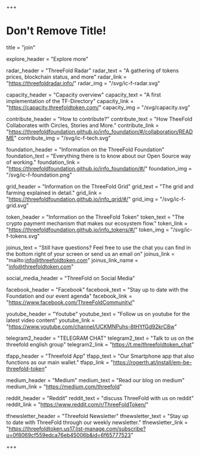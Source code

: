 +++
# Don't Remove Title!

title = "join"

explore_header = "Explore more"

radar_header = "ThreeFold Radar"
radar_text = "A gathering of tokens prices, blockchain status, and more"
radar_link = "https://threefoldradar.info/"
radar_img = "/svg/ic-f-radar.svg"

capacity_header = "Capacity overview"
capacity_text = "A first implementation of the TF-Directory"
capacity_link = "https://capacity.threefoldtoken.com/"
capacity_img = "/svg/capacity.svg"

contribute_header = "How to contribute?"
contribute_text = "How TheeFold Collaborates with Circles, Stories and More."
contribute_link = "https://threefoldfoundation.github.io/info_foundation/#/collaboration/README"
contribute_img = "/svg/ic-f-tech.svg"

foundation_header = "Information on the ThreeFold Foundation"
foundation_text = "Everything there is to know about our Open Source way of working."
foundation_link = "https://threefoldfoundation.github.io/info_foundation/#/"
foundation_img = "/svg/ic-f-foundation.png"

grid_header = "Information on the ThreeFold Grid"
grid_text = "The grid and farming explained in detail."
grid_link = "https://threefoldfoundation.github.io/info_grid/#/"
grid_img = "/svg/ic-f-grid.svg"

token_header = "Information on the ThreeFold Token"
token_text = "The crypto payment mechanism that makes our ecosystem flow."
token_link = "https://threefoldfoundation.github.io/info_tokens/#/"
token_img = "/svg/ic-f-tokens.svg"

joinus_text = "Still have questions? Feel free to use the chat you can find in the bottom right of your screen or send us an email on"
joinus_link = "mailto:info@threefoldtoken.com"
joinus_link_name = "info@threefoldtoken.com"



social_media_header = "ThreeFold on Social Media"

facebook_header = "Facebook"
facebook_text = "Stay up to date with the Foundation and our event agenda"
facebook_link = "https://www.facebook.com/ThreeFoldCommunity/"

youtube_header = "Youtube"
youtube_text = "Follow us on youtube for the latest video content"
youtube_link = "https://www.youtube.com/channel/UCKMNPuhs-8tHYfGd92krC8w"

telegram2_header = "TELEGRAM CHAT"
telegram2_text = "Talk to us on the threefold english group"
telegram2_link = "https://t.me/threefoldtoken_chat"

tfapp_header = "Threefold App"
tfapp_text = "Our Smartphone app that also functions as our main wallet."
tfapp_link = "https://rogerth.at/install/em-be-threefold-token"

medium_header = "Medium"
medium_text = "Read our blog on medium"
medium_link = "https://medium.com/threefold"

reddit_header = "Reddit"
reddit_text = "discuss ThreeFold with us on reddit"
reddit_link = "https://www.reddit.com/r/ThreeFoldToken/"

tfnewsletter_header = "Threefold Newsletter"
tfnewsletter_text = "Stay up to date with ThreeFold through our weekly newsletter."
tfnewsletter_link = "https://threefoldtoken.us17.list-manage.com/subscribe?u=0f8069cf559edca76eb45006b&id=6f65777523"


+++
